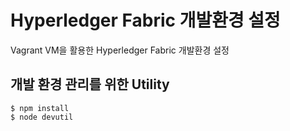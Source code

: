 # Hyperledger Fabric 개발환경 설정
Vagrant VM을 활용한 Hyperledger Fabric 개발환경 설정

## 개발 환경 관리를 위한 Utility

```shell
$ npm install
$ node devutil
```
